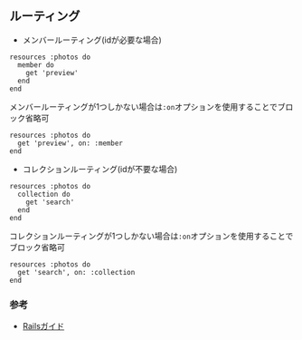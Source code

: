 ## ルーティング
- メンバールーティング(idが必要な場合)
```
resources :photos do
  member do
    get 'preview'
  end
end
```
メンバールーティングが1つしかない場合は`:on`オプションを使用することでブロック省略可
```
resources :photos do
  get 'preview', on: :member
end
```

- コレクションルーティング(idが不要な場合)
```
resources :photos do
  collection do
    get 'search'
  end
end
```
コレクションルーティングが1つしかない場合は`:on`オプションを使用することでブロック省略可
```
resources :photos do
  get 'search', on: :collection
end
```

### 参考
- [Railsガイド](https://railsguides.jp/routing.html#restful%E3%81%AA%E3%82%A2%E3%82%AF%E3%82%B7%E3%83%A7%E3%83%B3%E3%82%92%E3%81%95%E3%82%89%E3%81%AB%E8%BF%BD%E5%8A%A0%E3%81%99%E3%82%8B)
